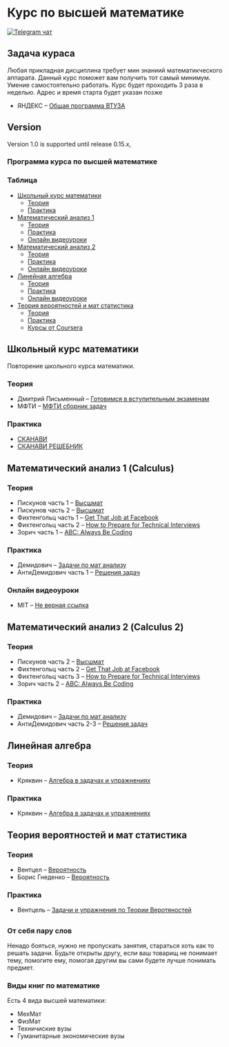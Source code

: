 # Курс по высшей математике
[![Telegram чат](https://badges.gitter.im/andreis/interview.png)](https://t.me/math_kg)


## Задача кураса
Любая прикладная дисциплина требует мин знаниий математикческого аппарата.
Данный курс поможет вам получить тот самый минимум.
Умение самостоятельно работать.
Курс будет проходить 3 раза в неделью. Адрес и время старта будет указан позже

* ЯНДЕКС – [Общая программа ВТУЗА](https://yandexdataschool.ru/admission/adm-program)

## Version
Version 1.0 is supported until release 0.15.x,

### Программа курса по высшей математике

### Таблица

* [Школьный курс математики](#Школьный-курс-математики)
	* [Теория](#books-1)
	* [Практика](#coding-practice)
* [Математический анализ 1](#Математический-анализ-1-(Calculus))
	* [Теория](#articles)
	* [Практика](#books)
	* [Онлайн видеоуроки](#videos)
* [Математический анализ 2](#Математический-анализ-2-(Calculus-2))
	* [Теория](#android)
	* [Практика](#aspnet)
	* [Онлайн видеоуроки](#javascript)
* [Линейная алгебра](#линейная-алгебра)
	* [Теория](#crypto)
	* [Практика](#funny)
	* [Онлайн видеоуроки](#maths)
* [Теория вероятностей и мат статистика](#Теория-вероятностей-и-мат-статистика)
	* [Теория](#books-1)
	* [Практика](#articles)
	* [Курсы от Coursera](#courses)


## Школьный курс математики
Повторение школьного курса математики.

### Теория 

* Дмитрий Письменный – [Готовимся в вступительным экзаменам](https://www.labirint.ru/books/3830/)
* МФТИ – [МФТИ сборник задач]()

### Практика

* [СКАНАВИ](https://www.labirint.ru/books/423992/)
* [СКАНАВИ РЕШЕБНИК](https://www.labirint.ru/books/14410/)


## Математический анализ 1 (Calculus)


### Теория

* Пискунов часть 1 – [Высшмат]()
* Пискунов часть 2 – [Высшмат]()
* Фихтенгольц часть 1 – [Get That Job at Facebook](https://www.facebook.com/notes/10150964382448920)
* Фихтенгольц часть 2 – [How to Prepare for Technical Interviews](http://dandreamsofcoding.com/2012/11/25/how-to-prepare-for-technical-interviews/)
* Зорич часть 1 – [ABC: Always Be Coding](https://medium.com/tech-talk/d5f8051afce2)

### Практика

* Демидович – [Задачи по мат анализу](https://www.amazon.com/Google-R%C3%A9sum%C3%A9-Prepare-Microsoft-Company/dp/151138459X)
* АнтиДемидович часть 1 – [Решения задач](https://www.amazon.com/Cracking-Coding-Interview-Programming-Questions/dp/0984782850)

### Онлайн видеоуроки

* MIT – [Не верная ссылка](https://courses.csail.mit.edu/iap/interview/materials.php)

## Математический анализ 2 (Calculus 2)

### Теория
* Пискунов часть 2 – [Высшмат]()
* Фихтенгольц часть 2 – [Get That Job at Facebook](https://www.facebook.com/notes/10150964382448920)
* Фихтенгольц часть 3 – [How to Prepare for Technical Interviews](http://dandreamsofcoding.com/2012/11/25/how-to-prepare-for-technical-interviews/)
* Зорич часть 2 – [ABC: Always Be Coding](https://medium.com/tech-talk/d5f8051afce2)

### Практика

* Демидович – [Задачи по мат анализу](https://www.amazon.com/Google-R%C3%A9sum%C3%A9-Prepare-Microsoft-Company/dp/151138459X)
* АнтиДемидович часть 2-3 – [Решения задач](https://www.amazon.com/Cracking-Coding-Interview-Programming-Questions/dp/0984782850)


## Линейная алгебра

### Теория

* Кряквин – [Алгебра в задачах и упражнениях](https://www.coursera.org/learn/crypto)

### Практика

* Кряквин – [Алгебра в задачах и упражнениях](https://aphyr.com/posts/340-reversing-the-technical-interview)


## Теория вероятностей и мат статистика

### Теория

* Вентцел –  [Вероятность](https://github.com/MaximAbramchuck/awesome-interview-questions)
* Борис Гнеденко –  [Вероятность](https://github.com/MaximAbramchuck/awesome-interview-questions)

### Практика

* Вентцель –  [Задачи и упражнения по Теории Веротяностей](https://github.com/donnemartin/interactive-coding-challenges)

##
### От себя пару слов
Ненадо бояться, нужно не пропускать занятия, стараться хоть как то решать задачи.
Будьте открыты другу, если ваш товарищ не понимает тему, помогите ему, помогая другим
вы сами будете лучше понимать предмет.

### Виды книг по математике
Есть 4 вида высшей математики: 
* МехМат
* ФизМат
* Техничиские вузы
* Гуманитарные экономические вузы



